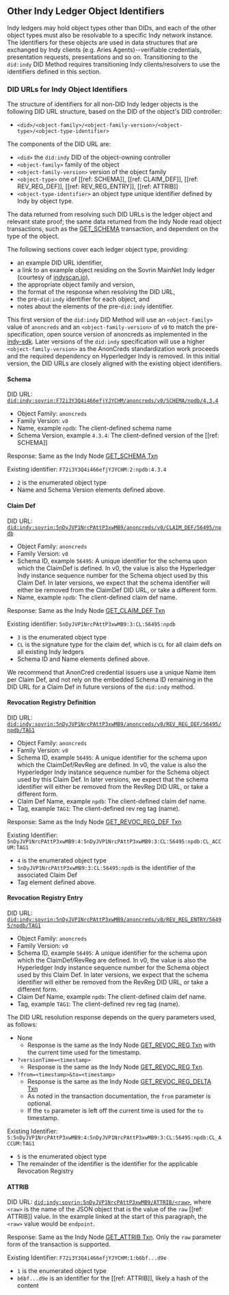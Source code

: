 ## Other Indy Ledger Object Identifiers

Indy ledgers may hold object types other than DIDs, and each of the other object types must also be resolvable to a specific Indy network instance. The identifiers for these objects are used in data structures that are exchanged by Indy clients (e.g. Aries Agents)--verifiable credentials, presentation requests, presentations and so on. Transitioning to the `did:indy` DID Method requires transitioning Indy clients/resolvers to use the identifiers defined in this section.

### DID URLs for Indy Object Identifiers

The structure of identifiers for all non-DID Indy ledger objects is the following DID URL structure, based on the DID of the object's DID controller:

- `<did>/<object-family>/<object-family-version>/<object-type>/<object-type-identifier>`

The components of the DID URL are:

- `<did>` the `did:indy` DID of the object-owning controller
- `<object-family>` family of the object
- `<object-family-version>` version of the object family
- `<object-type>` one of [[ref: SCHEMA]], [[ref: CLAIM_DEF]], [[ref: REV_REG_DEF]], [[ref: REV_REG_ENTRY]], [[ref: ATTRIB]]
- `<object-type-identifier>` an object type unique identifier defined by Indy by object type.

The data returned from resolving such DID URLs is the ledger object and relevant state proof; the same data returned from the Indy Node read object transactions, such as the [GET_SCHEMA](https://hyperledger-indy.readthedocs.io/projects/node/en/latest/requests.html#get-schema) transaction, and dependent on the type of the object.

The following sections cover each ledger object type, providing:

- an example DID URL identifier,
- a link to an example object residing on the Sovrin MainNet Indy ledger (courtesy of [indyscan.io](https://indyscan.io)),
- the appropriate object family and version,
- the format of the response when resolving the DID URL,
- the pre-`did:indy` identifier for each object, and
- notes about the elements of the pre-`did:indy` identifier.

This first version of the `did:indy` DID Method will use an `<object-family>` value of `anoncreds` and an `<object-family-version>` of `v0` to match the
pre-specification, open source version of anoncreds as implemented in the [indy-sdk](https://github.com/hyperledger/indy-sdk/tree/master/docs/design/002-anoncreds).
Later versions of the `did:indy` specification will use a higher `<object-family-version>` as the AnonCreds standardization work proceeds
and the required dependency on Hyperledger Indy is removed. In this initial version, the DID URLs are closely aligned with the existing object identifiers.

#### Schema

DID URL: [`did:indy:sovrin:F72i3Y3Q4i466efjYJYCHM/anoncreds/v0/SCHEMA/npdb/4.3.4`](https://indyscan.io/tx/SOVRIN_MAINNET/domain/56495)

- Object Family: `anoncreds`
- Family Version: `v0`
- Name, example `npdb`: The client-defined schema name
- Schema Version, example `4.3.4`: The client-defined version of the [[ref: SCHEMA]]

Response: Same as the Indy Node [GET_SCHEMA Txn](https://hyperledger-indy.readthedocs.io/projects/node/en/latest/requests.html#get-schema)

Existing identifier: `F72i3Y3Q4i466efjYJYCHM:2:npdb:4.3.4`

- `2` is the enumerated object type
- Name and Schema Version elements defined above.

#### Claim Def

DID URL: [`did:indy:sovrin:5nDyJVP1NrcPAttP3xwMB9/anoncreds/v0/CLAIM_DEF/56495/npdb`](https://indyscan.io/tx/SOVRIN_MAINNET/domain/56496)

- Object Family: `anoncreds`
- Family Version: `v0`
- Schema ID, example `56495`: A unique identifier for the schema upon which the ClaimDef is defined. In v0, the value is also the Hyperledger Indy instance sequence number for the Schema object used by this Claim Def.
  In later versions, we expect that the schema identifier will either be removed from the ClaimDef DID URL, or take a different form.
- Name, example `npdb`: The client-defined claim def name.

Response: Same as the Indy Node [GET_CLAIM_DEF Txn](https://hyperledger-indy.readthedocs.io/projects/node/en/latest/requests.html#get-claim-def)

Existing identifier: `5nDyJVP1NrcPAttP3xwMB9:3:CL:56495:npdb`

- `3` is the enumerated object type
- `CL` is the signature type for the claim def, which is `CL` for all claim defs on all existing Indy ledgers
- Schema ID and Name elements defined above.

We recommend that AnonCred credential issuers use a unique Name item per Claim Def, and not rely on the embedded Schema ID
remaining in the DID URL for a Claim Def in future versions of the `did:indy` method.

#### Revocation Registry Definition

DID URL: [`did:indy:sovrin:5nDyJVP1NrcPAttP3xwMB9/anoncreds/v0/REV_REG_DEF/56495/npdb/TAG1`](https://indyscan.io/tx/SOVRIN_MAINNET/domain/56497)

- Object Family: `anoncreds`
- Family Version: `v0`
- Schema ID, example `56495`: A unique identifier for the schema upon which the ClaimDef/RevReg are defined. In v0, the value is also the Hyperledger Indy instance sequence number for the Schema object used by this Claim Def.
  In later versions, we expect that the schema identifier will either be removed from the RevReg DID URL, or take a different form.
- Claim Def Name, example `npdb`: The client-defined claim def name.
- Tag, example `TAG1`: The client-defined rev reg tag (name).

Response: Same as the Indy Node [GET_REVOC_REG_DEF Txn](https://hyperledger-indy.readthedocs.io/projects/node/en/latest/requests.html#get-revoc-reg-def)

Existing Identifier: `5nDyJVP1NrcPAttP3xwMB9:4:5nDyJVP1NrcPAttP3xwMB9:3:CL:56495:npdb:CL_ACCUM:TAG1`

- `4` is the enumerated object type
- `5nDyJVP1NrcPAttP3xwMB9:3:CL:56495:npdb` is the identifier of the associated Claim Def
- Tag element defined above.

#### Revocation Registry Entry

DID URL: [`did:indy:sovrin:5nDyJVP1NrcPAttP3xwMB9/anoncreds/v0/REV_REG_ENTRY/56495/npdb/TAG1`](https://indyscan.io/tx/SOVRIN_MAINNET/domain/58567)

- Object Family: `anoncreds`
- Family Version: `v0`
- Schema ID, example `56495`: A unique identifier for the schema upon which the ClaimDef/RevReg are defined. In v0, the value is also the Hyperledger Indy instance sequence number for the Schema object used by this Claim Def.
  In later versions, we expect that the schema identifier will either be removed from the RevReg DID URL, or take a different form.
- Claim Def Name, example `npdb`: The client-defined claim def name.
- Tag, example `TAG1`: The client-defined rev reg tag (name).

The DID URL resolution response depends on the query parameters used, as follows:

- None
  - Response is the same as the Indy Node [GET_REVOC_REG Txn](https://hyperledger-indy.readthedocs.io/projects/node/en/latest/requests.html#get-revoc-reg) with the current time used for the timestamp.
- `?versionTime=<timestamp>`
  - Response is the same as the Indy Node [GET_REVOC_REG Txn](https://hyperledger-indy.readthedocs.io/projects/node/en/latest/requests.html#get-revoc-reg).
- `?from=<timestamp>&to=<timestamp>`
  - Response is the same as the Indy Node [GET_REVOC_REG_DELTA Txn](https://hyperledger-indy.readthedocs.io/projects/node/en/latest/requests.html#get-revoc-reg-delta)
  - As noted in the transaction documentation, the `from` parameter is optional.
  - If the `to` parameter is left off the current time is used for the `to` timestamp.

Existing Identifier: `5:5nDyJVP1NrcPAttP3xwMB9:4:5nDyJVP1NrcPAttP3xwMB9:3:CL:56495:npdb:CL_ACCUM:TAG1`

- `5` is the enumerated object type
- The remainder of the identifier is the identifier for the applicable Revocation Registry

#### ATTRIB

DID URL: [`did:indy:sovrin:5nDyJVP1NrcPAttP3xwMB9/ATTRIB/<raw>`](https://indyscan.io/tx/SOVRIN_MAINNET/domain/54743), where `<raw>` is the name of the JSON object that is the value of the `raw` [[ref: ATTRIB]] value. In the example linked at the start of this paragraph, the `<raw>` value would be `endpoint`.

Response: Same as the Indy Node [GET_ATTRIB Txn](https://hyperledger-indy.readthedocs.io/projects/node/en/latest/requests.html#get-attrib). Only the `raw` parameter form of the transaction is supported.

Existing Identifier: `F72i3Y3Q4i466efjYJYCHM:1:b6bf...d9e`

- `1` is the enumerated object type
- `b6bf...d9e` is an identifier for the [[ref: ATTRIB]], likely a hash of the content
